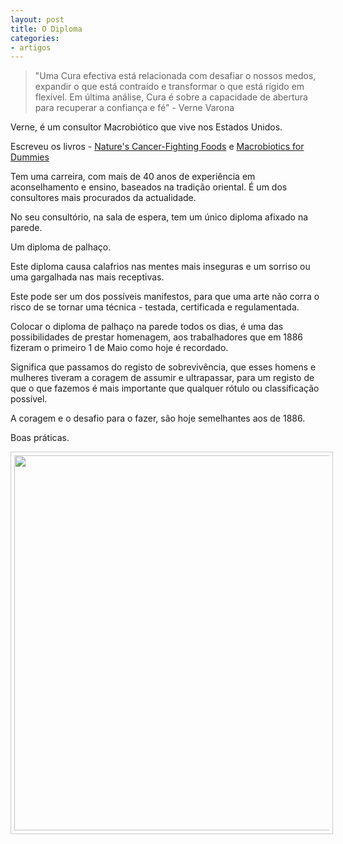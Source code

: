 ```yaml
---
layout: post
title: O Diploma
categories:
- artigos
---
```

>"Uma Cura efectiva está relacionada com desafiar o nossos medos, expandir o que está contraído e transformar o que está rígido em flexível. Em última análise, Cura é sobre a capacidade de abertura para recuperar a confiança e fé" - Verne Varona

Verne, é um consultor Macrobiótico que vive nos Estados Unidos.

Escreveu os livros - [Nature's Cancer-Fighting Foods](http://www.amazon.com/Natures-Cancer-Fighting-Foods-Self-Healing-Strategies/dp/0399162895) e [Macrobiotics for Dummies](http://www.amazon.com/Macrobiotics-Dummies-Verne-Varona/dp/0470401389/ref=sr_1_1?s=books&ie=UTF8&qid=1430471034&sr=1-1&keywords=macrobiotics+for+dummies) 

Tem uma carreira, com mais de 40 anos de experiência em aconselhamento e ensino, baseados na tradição oriental. É um dos consultores mais procurados da actualidade. 

No seu consultório, na sala de espera, tem um único diploma afixado na parede. 

Um diploma de palhaço.

Este diploma causa calafrios nas mentes mais inseguras e um sorriso ou uma gargalhada nas mais receptivas. 

Este pode ser um dos possíveis manifestos, para que uma arte não corra o risco de se tornar uma técnica - testada, certificada e regulamentada.

Colocar o diploma de palhaço na parede todos os dias, é uma das possibilidades de prestar homenagem, aos trabalhadores que em 1886 fizeram o primeiro 1 de Maio como hoje é recordado. 

Significa que passamos do registo de sobrevivência, que esses homens e mulheres tiveram a coragem de assumir e ultrapassar, para um registo de que o que fazemos é mais importante que qualquer rótulo ou classificação possível.

A coragem e o desafio para o fazer, são hoje semelhantes aos de 1886. 

Boas práticas.

<p align="center"><img src="http://www.diplomastore.com/images/clown.jpg" style="border: 1px solid #ccc; padding: 5px; width: 600px"></p>